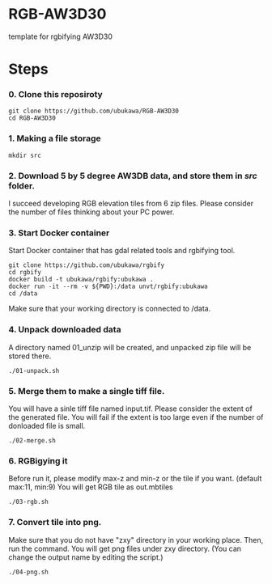 # RGB-AW3D30
template for rgbifying AW3D30

# Steps
### 0. Clone this reposiroty
```
git clone https://github.com/ubukawa/RGB-AW3D30
cd RGB-AW3D30
```

### 1. Making a file storage
```
mkdir src
```

### 2. Download 5 by 5 degree AW3DB data, and store them in *src* folder.
I succeed developing RGB elevation tiles from 6 zip files.
Please consider the number of files thinking about your PC power.

### 3. Start Docker container
Start Docker container that has gdal related tools and rgbifying tool.
```
git clone https://github.com/ubukawa/rgbify
cd rgbify
docker build -t ubukawa/rgbify:ubukawa .
docker run -it --rm -v ${PWD}:/data unvt/rgbify:ubukawa
cd /data
```
Make sure that your working directory is connected to /data.

### 4. Unpack downloaded data
A directory named 01_unzip will be created, and unpacked zip file will be stored there.
```
./01-unpack.sh
```

### 5. Merge them to make a single tiff file.
You will have a sinle tiff file named input.tif.
Please consider the extent of the generated file. You will fail if the extent is too large even if the number of donloaded file is small.
```
./02-merge.sh
```

### 6. RGBigying it
Before run it, please modify max-z and min-z or the tile if you want. (default max:11, min:9)
You will get RGB tile as out.mbtiles
```
./03-rgb.sh

```

### 7. Convert tile into png.
Make sure that you do not have "zxy" directory in your working place. Then, run the command.
You will get png files under zxy directory. (You can change the output name by editing the script.)

```
./04-png.sh

```
